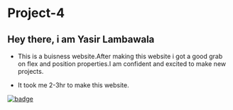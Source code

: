# Project-4

## Hey there, i am Yasir Lambawala

- This is a buisness website.After making this website i got a good grab on flex and position properties.I am confident and excited to make new projects.

- It took me 2-3hr to make this website.

[![badge](https://img.shields.io/badge/Link-Project--4-blue)](https://project4-25722.netlify.app/)
